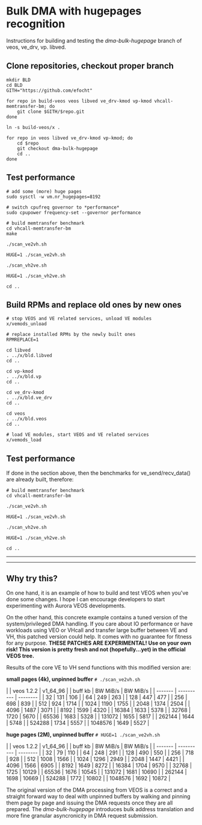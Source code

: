 # Bulk DMA with hugepages recognition

Instructions for building and testing the *dma-bulk-hugepage* branch of veos, ve_drv, vp. libved.

## Clone repositories, checkout proper branch

```
mkdir BLD
cd BLD
GITH="https://github.com/efocht"

for repo in build-veos veos libved ve_drv-kmod vp-kmod vhcall-memtransfer-bm; do
    git clone $GITH/$repo.git
done

ln -s build-veos/x .

for repo in veos libved ve_drv-kmod vp-kmod; do
    cd $repo
    git checkout dma-bulk-hugepage
    cd ..
done
```

## Test performance

```
# add some (more) huge pages
sudo sysctl -w vm.nr_hugepages=8192

# switch cpufreq governor to *performance*
sudo cpupower frequency-set --governor performance

# build memtransfer benchmark
cd vhcall-memtransfer-bm
make

./scan_ve2vh.sh

HUGE=1 ./scan_ve2vh.sh

./scan_vh2ve.sh

HUGE=1 ./scan_vh2ve.sh

cd ..
```


## Build RPMs and replace old ones by new ones

```
# stop VEOS and VE related services, unload VE modules
x/vemods_unload

# replace installed RPMs by the newly built ones
RPMREPLACE=1

cd libved
. ../x/bld.libved
cd ..

cd vp-kmod
. ../x/bld.vp
cd ..

cd ve_drv-kmod
. ../x/bld.ve_drv
cd ..

cd veos
. ../x/bld.veos
cd ..

# load VE modules, start VEOS and VE related services
x/vemods_load
```

## Test performance

If done in the section above, then the benchmarks for ve_send/recv_data() are already built, therefore:

```
# build memtransfer benchmark
cd vhcall-memtransfer-bm

./scan_ve2vh.sh

HUGE=1 ./scan_ve2vh.sh

./scan_vh2ve.sh

HUGE=1 ./scan_vh2ve.sh

cd ..
```

----------

----------

## Why try this?

On one hand, it is an example of how to build and test VEOS when
you've done some changes. I hope I can encourage developers to start
experimenting with Aurora VEOS developments.


On the other hand, this concrete example contains a tuned version of
the system/privileged DMA handling. If you care about IO performance
or have workloads using VEO or VHcall and transfer large buffer
between VE and VH, this patched version could help. It comes with no
guarantee for fitness for any purpose. **THESE PATCHES ARE
EXPERIMENTAL! Use on your own risk! This version is pretty fresh and
not (hopefully...yet) in the official VEOS tree.**

Results of the core VE to VH send functions with this modified version are:

**small pages (4k), unpinned buffer**
`# ./scan_ve2vh.sh`

|         | veos 1.2.2 | v1_64_96 |
| buff kb |  BW MiB/s  | BW MiB/s |
| ------- | ---------- | -------- |
|      32 |      131   |      106 |
|      64 |      249   |      263 |
|     128 |      447   |      477 |
|     256 |      698   |      839 |
|     512 |      924   |     1714 |
|    1024 |     1190   |     1755 |
|    2048 |     1374   |     2504 |
|    4096 |     1487   |     3071 |
|    8192 |     1599   |     4320 |
|   16384 |     1633   |     5378 |
|   32768 |     1720   |     5670 |
|   65536 |     1683   |     5328 |
|  131072 |     1655   |     5817 |
|  262144 |     1644   |     5748 |
|  524288 |     1734   |     5557 |
| 1048576 |     1649   |     5527 |


**huge pages (2M), unpinned buffer**
`# HUGE=1 ./scan_ve2vh.sh`

|         | veos 1.2.2 | v1_64_96 |
| buff kb |  BW MiB/s  | BW MiB/s |
| ------- | ---------- | -------- |
|      32 |         79 |     110  |
|      64 |        248 |     291  |
|     128 |        490 |     550  |
|     256 |        718 |     928  |
|     512 |       1008 |    1566  |
|    1024 |       1296 |    2949  |
|    2048 |       1447 |    4421  |
|    4096 |       1566 |    6905  |
|    8192 |       1649 |    8272  |
|   16384 |       1704 |    9570  |
|   32768 |       1725 |   10129  |
|   65536 |       1676 |   10545  |
|  131072 |       1681 |   10690  |
|  262144 |       1698 |   10669  |
|  524288 |       1772 |   10802  |
| 1048576 |       1692 |   10872  |

The original version of the DMA processing from VEOS is a correct and
a straight forward way to deal with unpinned buffers by walking and
pinning them page by page and issuing the DMA requests once they are
all prepared. The *dma-bulk-hugepage* introduces bulk address
translation and more fine granular asyncronicity in DMA request
submission.
